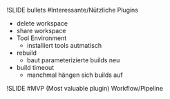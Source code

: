 !SLIDE bullets
#Interessante/Nützliche Plugins
* delete workspace
* share workspace
* Tool Environment
  - installiert tools autmatisch
* rebuild 
  - baut parameterizierte builds neu
* build timeout 
  - manchmal hängen sich builds auf

!SLIDE
#MVP (Most valuable plugin)
 Workflow/Pipeline
